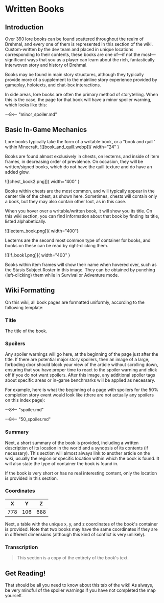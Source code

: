 # Written Books

## Introduction
Over 390 lore books can be found scattered throughout the realm of Drehmal, and every one of them is represented in this section of the wiki. Custom-written by the dev team and placed in unique locations corresponding to their contents, these books are one of—if not the most—significant ways that you as a player can learn about the rich, fantastically interwoven story and history of Drehmal.

Books may be found in main story structures, although they typically provide more of a supplement to the mainline story experience provided by gameplay, holotexts, and chat-box interactions.

In side areas, lore books are often the primary method of storytelling. When this is the case, the page for that book will have a minor spoiler warning, which looks like this:

--8<-- "minor_spoiler.md"

## Basic In-Game Mechanics
Lore books typically take the form of a writable book, or a "book and quill" within Minecraft. ![[book_and_quill.webp]]{ width="24" }

Books are found almost exclusively in chests, on lecterns, and inside of item frames, in decreasing order of prevalence. On occasion, they will be written/signed books, which do not have the quill texture and do have an added glow.

![[chest_book2.png]]{ width="400" }

Books within chests are the most common, and will typically appear in the center tile of the chest, as shown here. Sometimes, chests will contain only a book, but they may also contain other loot, as in this case.

When you hover over a writable/written book, it will show you its title. On this wiki section, you can find information about that book by finding its title, listed alphabetically.



![[lectern_book.png]]{ width="400"}

Lecterns are the second most common type of container for books, and books on these can be read by right-clicking them.


![[if_book1.png]]{ width="400" }

Books within item frames will show their name when hovered over, such as the Stasis Subject Roster in this image. They can be obtained by punching (left-clicking) them while in Survival or Adventure mode.



## Wiki Formatting
On this wiki, all book pages are formatted uniformly, according to the following template:

### Title
The title of the book.

### Spoilers
Any spoiler warnings will go here, at the beginning of the page just after the title. If there are potential major story spoilers, then an image of a large, forboding door should block your view of the article without scrolling down, ensuring that you have proper time to react to the spoiler warning and click off if you do not want spoilers. After this image, any additional spoiler tags about specific areas or in-game benchmarks will be applied as necessary.

For example, here is what the beginning of a page with spoilers for the 50% completion story event would look like (there are not actually any spoilers on this index page):

--8<-- "spoiler.md"

--8<-- "50_spoiler.md"

### Summary
Next, a short summary of the book is provided, including a written description of its location in the world and a synopsis of its contents (if necessary). This section will almost always link to another article on the wiki, usually the region or specific location within which the book is found. It will also state the type of container the book is found in.

If the book is very short or has no real interesting content, only the location is provided in this section.

### Coordinates
| **X** | **Y** | **Z** |
| :---: | :---: | :---: |
|  778  |  106  |  688  |

Next, a table with the unique x, y, and z coordinates of the book's container is provided. Note that two books may have the same coordinates if they are in different dimensions (although this kind of conflict is very unlikely).

### Transcription
> This section is a copy of the entirety of the book's text.


## Get Reading!

That should be all you need to know about this tab of the wiki! As always, be very mindful of the spoiler warnings if you have not completed the map yourself.
